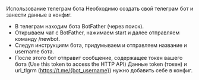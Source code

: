 Использование телеграм бота
Необходимо создать свой телеграм бот и занести данные в конфиг.

* В телеграм находим бота BotFather (через поиск).
* Открываем чат с BotFather, нажимаем start и далее отправляем команду /newbot.
* Следуя инструкциям бота, придумываем и отправляем название и username бота.
* После этого бот отправит сообщение, содержащее токен вашего бота (Use this token to access the HTTP API)
Данные token (токен) и url_tlgrm (https://t.me/{bot_username}) нужно добавить себе в конфиг.